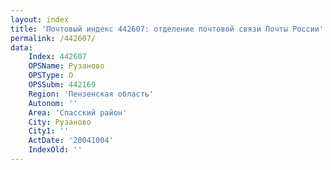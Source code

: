 ```yaml
---
layout: index
title: 'Почтовый индекс 442607: отделение почтовой связи Почты России'
permalink: /442607/
data:
    Index: 442607
    OPSName: Рузаново
    OPSType: О
    OPSSubm: 442169
    Region: 'Пензенская область'
    Autonom: ''
    Area: 'Спасский район'
    City: Рузаново
    City1: ''
    ActDate: '20041004'
    IndexOld: ''
---
```

